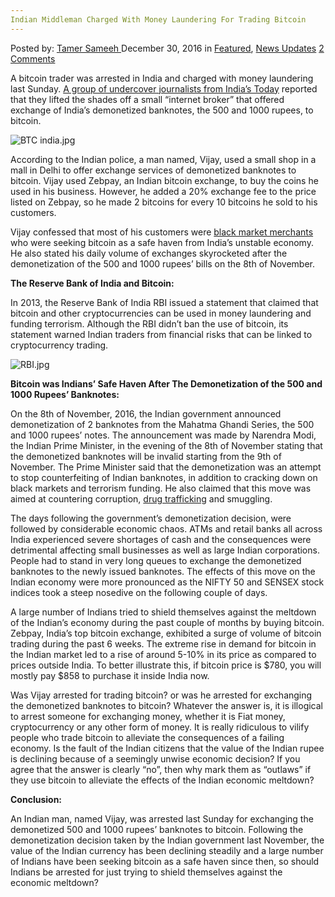 ```yaml
---
Indian Middleman Charged With Money Laundering For Trading Bitcoin
---
```

<article class="post-listing post-17222 post type-post status-publish format-standard has-post-thumbnail hentry  tag-bitcoin tag-charged tag-indian tag-laundering tag-middleman tag-money tag-trading">
    <div class="post-inner">
        <span>Posted by: <a href="https://www.deepdotweb.com/author/tamersameeh/" title="">Tamer Sameeh </a></span>
    <span>December 30, 2016</span>
    <span>in <a href="https://www.deepdotweb.com/category/deepdot-news/" rel="category tag">Featured</a>, <a href="https://www.deepdotweb.com/category/news-updates/" rel="category tag">News Updates</a></span>
    <span><a href="https://www.deepdotweb.com/2016/12/30/indian-middleman-charged-money-laundering-trading-bitcoin/#comments">2 Comments</a></span>
    </p>
    <div class="clear"></div>
    <div class="entry">
    <p>A bitcoin trader was arrested in India and charged with money laundering last Sunday. <a href="http://indiatoday.intoday.in/story/black-money-cyber-threat-bitcoins-crypto-currency-digital-money-zebpay/1/838545.html">A group of undercover journalists from India&#8217;s Today</a> reported that they lifted the shades off a small &#8220;internet broker&#8221; that offered exchange of India&#8217;s demonetized banknotes, the 500 and 1000 rupees, to bitcoin.</p>
    <p><img class="wp-image-17226 aligncenter" src="/imgs/2016/12/btc-india-jpg.jpeg" alt="BTC india.jpg" srcset="/imgs/2016/12/btc-india-jpg.jpeg 558w, /imgs/2016/12/btc-india-jpg-300x165.jpeg 300w" sizes="(max-width: 558px) 100vw, 558px"/></p>
    <p>According to the Indian police, a man named, Vijay, used a small shop in a mall in Delhi to offer exchange services of demonetized banknotes to bitcoin. Vijay used Zebpay, an Indian bitcoin exchange, to buy the coins he used in his business. However, he added a 20% exchange fee to the price listed on Zebpay, so he made 2 bitcoins for every 10 bitcoins he sold to his customers.</p>
    <p>Vijay confessed that most of his customers were <a href="https://www.deepdotweb.com/2016/03/04/dealers-selling-drugs-on-the-amazon-of-india/">black market merchants</a> who were seeking bitcoin as a safe haven from India&#8217;s unstable economy. He also stated his daily volume of exchanges skyrocketed after the demonetization of the 500 and 1000 rupees&#8217; bills on the 8th of November.</p>
    <p><strong>The Reserve Bank of India and Bitcoin:</strong></p>
    <p>In 2013, the Reserve Bank of India RBI issued a statement that claimed that bitcoin and other cryptocurrencies can be used in money laundering and funding terrorism. Although the RBI didn&#8217;t ban the use of bitcoin, its statement warned Indian traders from financial risks that can be linked to cryptocurrency trading.</p>
    <p><img class="wp-image-17227 aligncenter" src="/imgs/2016/12/rbi-jpg.jpeg" alt="RBI.jpg" srcset="/imgs/2016/12/rbi-jpg.jpeg 640w, /imgs/2016/12/rbi-jpg-300x225.jpeg 300w" sizes="(max-width: 640px) 100vw, 640px"/></p>
    <p><strong>Bitcoin was Indians&#8217; Safe Haven After The Demonetization of the 500 and 1000 Rupees&#8217; Banknotes:</strong></p>
    <p>On the 8th of November, 2016, the Indian government announced demonetization of 2 banknotes from the Mahatma Ghandi Series, the 500 and 1000 rupees&#8217; notes. The announcement was made by Narendra Modi, the Indian Prime Minister, in the evening of the 8th of November stating that the demonetized banknotes will be invalid starting from the 9th of November. The Prime Minister said that the demonetization was an attempt to stop counterfeiting of Indian banknotes, in addition to cracking down on black markets and terrorism funding. He also claimed that this move was aimed at countering corruption, <a href="https://www.deepdotweb.com/2016/12/02/darknet-group-india-arrested-shipping-xanax-us/">drug trafficking</a> and smuggling.</p>
    <p>The days following the government&#8217;s demonetization decision, were followed by considerable economic chaos. ATMs and retail banks all across India experienced severe shortages of cash and the consequences were detrimental affecting small businesses as well as large Indian corporations. People had to stand in very long queues to exchange the demonetized banknotes to the newly issued banknotes. The effects of this move on the Indian economy were more pronounced as the NIFTY 50 and SENSEX stock indices took a steep nosedive on the following couple of days.</p>
    <p>A large number of Indians tried to shield themselves against the meltdown of the Indian&#8217;s economy during the past couple of months by buying bitcoin. Zebpay, India&#8217;s top bitcoin exchange, exhibited a surge of volume of bitcoin trading during the past 6 weeks. The extreme rise in demand for bitcoin in the Indian market led to a rise of around 5-10% in its price as compared to prices outside India. To better illustrate this, if bitcoin price is $780, you will mostly pay $858 to purchase it inside India now.</p>
    <p>Was Vijay arrested for trading bitcoin? or was he arrested for exchanging the demonetized banknotes to bitcoin? Whatever the answer is, it is illogical to arrest someone for exchanging money, whether it is Fiat money, cryptocurrency or any other form of money. It is really ridiculous to vilify people who trade bitcoin to alleviate the consequences of a failing economy. Is the fault of the Indian citizens that the value of the Indian rupee is declining because of a seemingly unwise economic decision? If you agree that the answer is clearly &#8220;no&#8221;, then why mark them as &#8220;outlaws&#8221; if they use bitcoin to alleviate the effects of the Indian economic meltdown?</p>
    <p><strong>Conclusion:</strong></p>
    <p>An Indian man, named Vijay, was arrested last Sunday for exchanging the demonetized 500 and 1000 rupees&#8217; banknotes to bitcoin. Following the demonetization decision taken by the Indian government last November, the value of the Indian currency has been declining steadily and a large number of Indians have been seeking bitcoin as a safe haven since then, so should Indians be arrested for just trying to shield themselves against the economic meltdown?</p>
    </div>
    <span style="display:none"><a href="https://www.deepdotweb.com/tag/bitcoin/" rel="tag">bitcoin</a> <a href="https://www.deepdotweb.com/tag/charged/" rel="tag">charged</a> <a href="https://www.deepdotweb.com/tag/indian/" rel="tag">indian</a> <a href="https://www.deepdotweb.com/tag/laundering/" rel="tag">laundering</a> <a href="https://www.deepdotweb.com/tag/middleman/" rel="tag">middleman</a> <a href="https://www.deepdotweb.com/tag/money/" rel="tag">money</a> <a href="https://www.deepdotweb.com/tag/trading/" rel="tag">trading</a></span> <span style="display:none" class="updated">2016-12-30</span>
    <div style="display:none" class="vcard author" itemprop="author" itemscope itemtype="http://schema.org/Person"><strong class="fn" itemprop="name"><a href="https://www.deepdotweb.com/author/tamersameeh/" title="Posts by Tamer Sameeh" rel="author">Tamer Sameeh</a></strong></div>
    </div>
</article>

